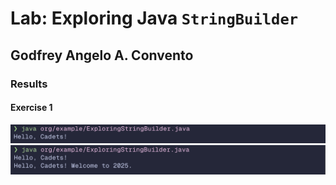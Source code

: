 # Lab: Exploring Java `StringBuilder`

## Godfrey Angelo A. Convento

### Results

#### Exercise 1

![alt text](image.png)
![alt text](image-1.png)
